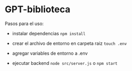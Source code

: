 # GPT-biblioteca
Pasos para el uso:
* instalar dependencias
``` npm install ```
* crear el archivo de entorno en carpeta raiz
``` touch .env ```
* agregar variables de entorno a .env

* ejecutar backend
``` node src/server.js ``` o ``` npm start ```
